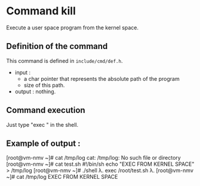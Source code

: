 # Command kill

Execute a user space program from the kernel space.

## Definition of the command

This command is defined in `include/cmd/def.h`.
- input : 
	- a char pointer that represents the absolute path of the program
	- size of this path.
- output : nothing.

## Command execution

Just type "exec <path>" in the shell.

## Example of output : 

[root@vm-nmv ~]# cat /tmp/log
cat: /tmp/log: No such file or directory
[root@vm-nmv ~]# cat test.sh 
#!/bin/sh
echo "EXEC FROM KERNEL SPACE" > /tmp/log
[root@vm-nmv ~]# ./shell 
λ. exec /root/test.sh
λ. 
[root@vm-nmv ~]# cat /tmp/log 
EXEC FROM KERNEL SPACE



